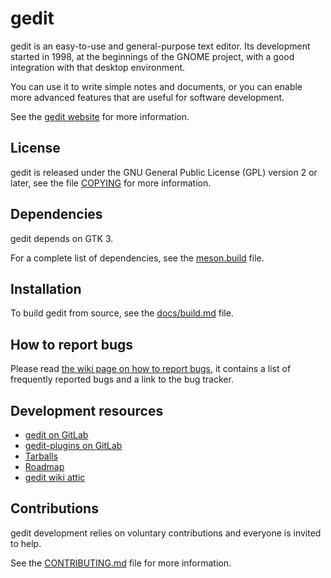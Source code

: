 gedit
=====

gedit is an easy-to-use and general-purpose text editor. Its development started
in 1998, at the beginnings of the GNOME project, with a good integration with
that desktop environment.

You can use it to write simple notes and documents, or you can enable more
advanced features that are useful for software development.

See the [gedit website](https://wiki.gnome.org/Apps/Gedit) for more information.

License
-------

gedit is released under the GNU General Public License (GPL) version 2 or
later, see the file [COPYING](COPYING) for more information.

Dependencies
------------

gedit depends on GTK 3.

For a complete list of dependencies, see the [meson.build](meson.build) file.

Installation
------------

To build gedit from source, see the [docs/build.md](docs/build.md) file.

How to report bugs
------------------

Please read
[the wiki page on how to report bugs](https://wiki.gnome.org/Apps/Gedit/ReportingBugs),
it contains a list of frequently reported bugs and a link to the bug
tracker.

Development resources
---------------------

- [gedit on GitLab](https://gitlab.gnome.org/GNOME/gedit)
- [gedit-plugins on GitLab](https://gitlab.gnome.org/GNOME/gedit-plugins)
- [Tarballs](https://download.gnome.org/sources/gedit/)
- [Roadmap](docs/roadmap.md)
- [gedit wiki attic](https://wiki.gnome.org/Apps/Gedit/Attic)

Contributions
-------------

gedit development relies on voluntary contributions and everyone is invited
to help.

See the [CONTRIBUTING.md](CONTRIBUTING.md) file for more information.
